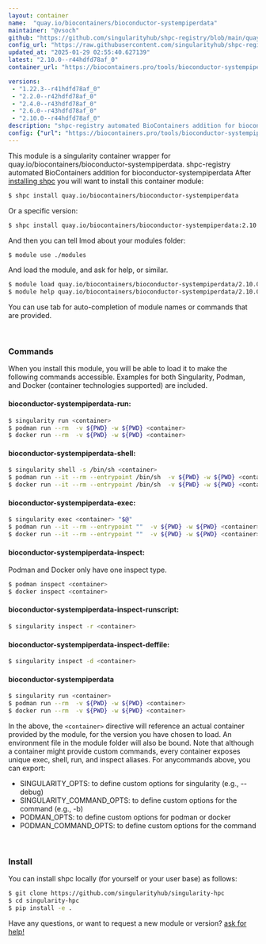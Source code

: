 ```yaml
---
layout: container
name:  "quay.io/biocontainers/bioconductor-systempiperdata"
maintainer: "@vsoch"
github: "https://github.com/singularityhub/shpc-registry/blob/main/quay.io/biocontainers/bioconductor-systempiperdata/container.yaml"
config_url: "https://raw.githubusercontent.com/singularityhub/shpc-registry/main/quay.io/biocontainers/bioconductor-systempiperdata/container.yaml"
updated_at: "2025-01-29 02:55:40.627139"
latest: "2.10.0--r44hdfd78af_0"
container_url: "https://biocontainers.pro/tools/bioconductor-systempiperdata"

versions:
 - "1.22.3--r41hdfd78af_0"
 - "2.2.0--r42hdfd78af_0"
 - "2.4.0--r43hdfd78af_0"
 - "2.6.0--r43hdfd78af_0"
 - "2.10.0--r44hdfd78af_0"
description: "shpc-registry automated BioContainers addition for bioconductor-systempiperdata"
config: {"url": "https://biocontainers.pro/tools/bioconductor-systempiperdata", "maintainer": "@vsoch", "description": "shpc-registry automated BioContainers addition for bioconductor-systempiperdata", "latest": {"2.10.0--r44hdfd78af_0": "sha256:3bbc3fa9ae3c2b64aece4792f65e80412a4ecee2c2cbb965b4c9132b6b573a8d"}, "tags": {"1.22.3--r41hdfd78af_0": "sha256:1045ce6e1888787ce3db5063c539bc2ac05db4a96d5b74d70fc41a4a5d8fa7e1", "2.2.0--r42hdfd78af_0": "sha256:2fe5aac7312e2dfafaed7a7922a4e68c6a83afe00df3f503d701cfd5290b30f3", "2.4.0--r43hdfd78af_0": "sha256:d604a72aa5a8f6aaa5af29d079a9028fce24f326af3b49f522ca19608c48bde7", "2.6.0--r43hdfd78af_0": "sha256:0b21b541ae7a3b9c3a9dacf734e810a8973111c63aef576a9e40ebd1a18fd364", "2.10.0--r44hdfd78af_0": "sha256:3bbc3fa9ae3c2b64aece4792f65e80412a4ecee2c2cbb965b4c9132b6b573a8d"}, "docker": "quay.io/biocontainers/bioconductor-systempiperdata"}
---
```


This module is a singularity container wrapper for quay.io/biocontainers/bioconductor-systempiperdata.
shpc-registry automated BioContainers addition for bioconductor-systempiperdata
After [installing shpc](#install) you will want to install this container module:


```bash
$ shpc install quay.io/biocontainers/bioconductor-systempiperdata
```

Or a specific version:

```bash
$ shpc install quay.io/biocontainers/bioconductor-systempiperdata:2.10.0--r44hdfd78af_0
```

And then you can tell lmod about your modules folder:

```bash
$ module use ./modules
```

And load the module, and ask for help, or similar.

```bash
$ module load quay.io/biocontainers/bioconductor-systempiperdata/2.10.0--r44hdfd78af_0
$ module help quay.io/biocontainers/bioconductor-systempiperdata/2.10.0--r44hdfd78af_0
```

You can use tab for auto-completion of module names or commands that are provided.

<br>

### Commands

When you install this module, you will be able to load it to make the following commands accessible.
Examples for both Singularity, Podman, and Docker (container technologies supported) are included.

#### bioconductor-systempiperdata-run:

```bash
$ singularity run <container>
$ podman run --rm  -v ${PWD} -w ${PWD} <container>
$ docker run --rm  -v ${PWD} -w ${PWD} <container>
```

#### bioconductor-systempiperdata-shell:

```bash
$ singularity shell -s /bin/sh <container>
$ podman run --it --rm --entrypoint /bin/sh  -v ${PWD} -w ${PWD} <container>
$ docker run --it --rm --entrypoint /bin/sh  -v ${PWD} -w ${PWD} <container>
```

#### bioconductor-systempiperdata-exec:

```bash
$ singularity exec <container> "$@"
$ podman run --it --rm --entrypoint ""  -v ${PWD} -w ${PWD} <container> "$@"
$ docker run --it --rm --entrypoint ""  -v ${PWD} -w ${PWD} <container> "$@"
```

#### bioconductor-systempiperdata-inspect:

Podman and Docker only have one inspect type.

```bash
$ podman inspect <container>
$ docker inspect <container>
```

#### bioconductor-systempiperdata-inspect-runscript:

```bash
$ singularity inspect -r <container>
```

#### bioconductor-systempiperdata-inspect-deffile:

```bash
$ singularity inspect -d <container>
```



#### bioconductor-systempiperdata

```bash
$ singularity run <container>
$ podman run --rm  -v ${PWD} -w ${PWD} <container>
$ docker run --rm  -v ${PWD} -w ${PWD} <container>
```


In the above, the `<container>` directive will reference an actual container provided
by the module, for the version you have chosen to load. An environment file in the
module folder will also be bound. Note that although a container
might provide custom commands, every container exposes unique exec, shell, run, and
inspect aliases. For anycommands above, you can export:

 - SINGULARITY_OPTS: to define custom options for singularity (e.g., --debug)
 - SINGULARITY_COMMAND_OPTS: to define custom options for the command (e.g., -b)
 - PODMAN_OPTS: to define custom options for podman or docker
 - PODMAN_COMMAND_OPTS: to define custom options for the command

<br>

### Install

You can install shpc locally (for yourself or your user base) as follows:

```bash
$ git clone https://github.com/singularityhub/singularity-hpc
$ cd singularity-hpc
$ pip install -e .
```

Have any questions, or want to request a new module or version? [ask for help!](https://github.com/singularityhub/singularity-hpc/issues)